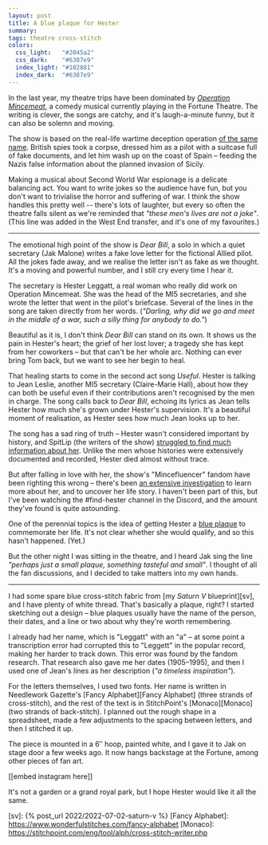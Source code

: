 ```yaml
---
layout: post
title: A blue plaque for Hester
summary:
tags: theatre cross-stitch
colors:
  css_light:   "#2045a2"
  css_dark:    "#6387e9"
  index_light: "#102881"
  index_dark:  "#6387e9"
---
```


In the last year, my theatre trips have been dominated by [*Operation Mincemeat*][musical], a comedy musical currently playing in the Fortune Theatre.
The writing is clever, the songs are catchy, and it's laugh-a-minute funny, but it can also be solemn and moving.

The show is based on the real-life wartime deception operation [of the same name][irl].
British spies took a corpse, dressed him as a pilot with a suitcase full of fake documents, and let him wash up on the coast of Spain – feeding the Nazis false information about the planned invasion of Sicily.

Making a musical about Second World War espionage is a delicate balancing act.
You want to write jokes so the audience have fun, but you don't want to trivialise the horror and suffering of war.
I think the show handles this pretty well -- there's lots of laughter, but every so often the theatre falls silent as we're reminded that *"these men's lives are not a joke"*.
(This line was added in the West End transfer, and it's one of my favourites.)

---

The emotional high point of the show is *Dear Bill*, a solo in which a quiet secretary (Jak Malone) writes a fake love letter for the fictional Allied pilot. All the jokes fade away, and we realise the letter isn't as fake as we thought. It's a moving and powerful number, and I still cry every time I hear it.

The secretary is Hester Leggatt, a real woman who really did work on Operation Mincemeat.
She was the head of the MI5 secretaries, and she wrote the letter that went in the pilot's briefcase.
Several of the lines in the song are taken directly from her words. (*"Darling, why did we go and meet in the middle of a war, such a silly thing for anybody to do."*)

Beautiful as it is, I don't think *Dear Bill* can stand on its own. It shows us the pain in Hester's heart; the grief of her lost lover; a tragedy she has kept from her coworkers – but that can't be her whole arc. Nothing can ever bring Tom back, but we want to see her begin to heal.

That healing starts to come in the second act song *Useful*. Hester is talking to Jean Leslie, another MI5 secretary (Claire-Marie Hall), about how they can both be useful even if their contributions aren't recognised by the men in charge. The song calls back to *Dear Bill*, echoing its lyrics as Jean tells Hester how much she's grown under Hester's supervision.
It's a beautiful moment of realisation, as Hester sees how much Jean looks up to her.

The song has a sad ring of truth – Hester wasn't considered important by history, and SpitLip (the writers of the show) [struggled to find much information about her][tweet].
Unlike the men whose histories were extensively documented and recorded, Hester died almost without trace.

But after falling in love with her, the show's "Mincefluencer" fandom have been righting this wrong – there's been [an extensive investigation][fandom] to learn more about her, and to uncover her life story.
I haven't been part of this, but I've been watching the \#find-hester channel in the Discord, and the amount they've found is quite astounding.

One of the perennial topics is the idea of getting Hester a [blue plaque] to commemorate her life.
It's not clear whether she would qualify, and so this hasn't happened.
(Yet.)

But the other night I was sitting in the theatre, and I heard Jak sing the line *"perhaps just a small plaque, something tasteful and small"*.
I thought of all the fan discussions, and I decided to take matters into my own hands.

---

I had some spare blue cross-stitch fabric from [my *Saturn V* blueprint][sv], and I have plenty of white thread.
That's basically a plaque, right?
I started sketching out a design – blue plaques usually have the name of the person, their dates, and a line or two about why they're worth remembering.

I already had her name, which is "Leggatt" with an "a" – at some point a transcription error had corrupted this to "Leggett" in the popular record, making her harder to track down.
This error was found by the fandom research.
That research also gave me her dates (1905–1995), and then I used one of Jean's lines as her description (*"a timeless inspiration"*).

For the letters themselves, I used two fonts.
Her name is written in Needlework Gazette's [Fancy Alphabet][Fancy Alphabet] (three strands of cross-stitch), and the rest of the text is in StitchPoint's [Monaco][Monaco] (two strands of back-stitch).
I planned out the rough shape in a spreadsheet, made a few adjustments to the spacing between letters, and then I stitched it up.

The piece is mounted in a 6″ hoop, painted white, and I gave it to Jak on stage door a few weeks ago.
It now hangs backstage at the Fortune, among other pieces of fan art.

[[embed instagram here]]

It's not a garden or a grand royal park, but I hope Hester would like it all the same.

[musical]: https://www.operationmincemeat.com/
[irl]: https://en.wikipedia.org/wiki/Operation_Mincemeat
[tweet]: https://twitter.com/spitlip/status/1667806430831734784
[fandom]: https://www.independent.co.uk/voices/world-war-operation-mincemeat-musical-theatre-b2371745.html
[blue plaque]: https://en.wikipedia.org/wiki/Blue_plaque
[sv]: {% post_url 2022/2022-07-02-saturn-v %}
[Fancy Alphabet]: https://www.wonderfulstitches.com/fancy-alphabet
[Monaco]: https://stitchpoint.com/eng/tool/alph/cross-stitch-writer.php
